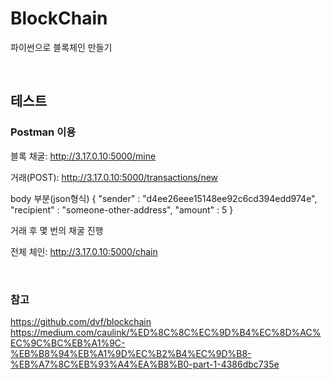 # BlockChain

파이썬으로 블록체인 만들기

<br>

## 테스트

### Postman 이용

블록 채굴: http://3.17.0.10:5000/mine

거래(POST): http://3.17.0.10:5000/transactions/new

body 부분(json형식)
      {
        "sender" : "d4ee26eee15148ee92c6cd394edd974e",
         "recipient" : "someone-other-address",
         "amount" : 5
      }

거래 후 몇 번의 채굴 진행

전체 체인: http://3.17.0.10:5000/chain

<br>

### 참고
https://github.com/dvf/blockchain
https://medium.com/caulink/%ED%8C%8C%EC%9D%B4%EC%8D%AC%EC%9C%BC%EB%A1%9C-%EB%B8%94%EB%A1%9D%EC%B2%B4%EC%9D%B8-%EB%A7%8C%EB%93%A4%EA%B8%B0-part-1-4386dbc735e
